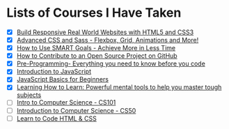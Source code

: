 # Lists of Courses I Have Taken

- [x] [Build Responsive Real World Websites with HTML5 and CSS3](https://www.udemy.com/design-and-develop-a-killer-website-with-html5-and-css3/)
- [x] [Advanced CSS and Sass - Flexbox, Grid, Animations and More!](https://www.udemy.com/advanced-css-and-sass/)
- [x] [How to Use SMART Goals - Achieve More in Less Time](https://www.udemy.com/goal-setting/)
- [x] [How to Contribute to an Open Source Project on GitHub](https://egghead.io/courses/how-to-contribute-to-an-open-source-project-on-github)
- [x] [Pre-Programming- Everything you need to know before you code](https://www.udemy.com/pre-programming-everything-you-need-to-know-before-you-code)
- [x] [Introduction to JavaScript](https://learn.co/tracks/introduction-to-javascript)
- [x] [JavaScript Basics for Beginners](https://www.udemy.com/javascript-basics-for-beginners/)
- [x] [Learning How to Learn: Powerful mental tools to help you master tough subjects](https://www.coursera.org/learn/learning-how-to-learn)
- [ ] [Intro to Computer Science - CS101](https://classroom.udacity.com/courses/cs101)
- [ ] [Introduction to Computer Science - CS50](https://courses.edx.org/courses/course-v1:HarvardX+CS50+X/course/)
- [ ] [Learn to Code HTML & CSS](http://learn.shayhowe.com/html-css/)